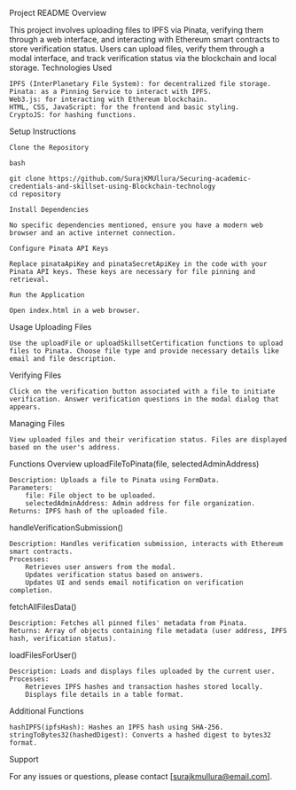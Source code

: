 Project README
Overview

This project involves uploading files to IPFS via Pinata, verifying them through a web interface, and interacting with Ethereum smart contracts to store verification status. Users can upload files, verify them through a modal interface, and track verification status via the blockchain and local storage.
Technologies Used

    IPFS (InterPlanetary File System): for decentralized file storage.
    Pinata: as a Pinning Service to interact with IPFS.
    Web3.js: for interacting with Ethereum blockchain.
    HTML, CSS, JavaScript: for the frontend and basic styling.
    CryptoJS: for hashing functions.

Setup Instructions

    Clone the Repository

    bash

    git clone https://github.com/SurajKMUllura/Securing-academic-credentials-and-skillset-using-Blockchain-technology
    cd repository

    Install Dependencies

    No specific dependencies mentioned, ensure you have a modern web browser and an active internet connection.

    Configure Pinata API Keys

    Replace pinataApiKey and pinataSecretApiKey in the code with your Pinata API keys. These keys are necessary for file pinning and retrieval.

    Run the Application

    Open index.html in a web browser.

Usage
Uploading Files

    Use the uploadFile or uploadSkillsetCertification functions to upload files to Pinata. Choose file type and provide necessary details like email and file description.

Verifying Files

    Click on the verification button associated with a file to initiate verification. Answer verification questions in the modal dialog that appears.

Managing Files

    View uploaded files and their verification status. Files are displayed based on the user's address.

Functions Overview
uploadFileToPinata(file, selectedAdminAddress)

    Description: Uploads a file to Pinata using FormData.
    Parameters:
        file: File object to be uploaded.
        selectedAdminAddress: Admin address for file organization.
    Returns: IPFS hash of the uploaded file.

handleVerificationSubmission()

    Description: Handles verification submission, interacts with Ethereum smart contracts.
    Processes:
        Retrieves user answers from the modal.
        Updates verification status based on answers.
        Updates UI and sends email notification on verification completion.

fetchAllFilesData()

    Description: Fetches all pinned files' metadata from Pinata.
    Returns: Array of objects containing file metadata (user address, IPFS hash, verification status).

loadFilesForUser()

    Description: Loads and displays files uploaded by the current user.
    Processes:
        Retrieves IPFS hashes and transaction hashes stored locally.
        Displays file details in a table format.

Additional Functions

    hashIPFS(ipfsHash): Hashes an IPFS hash using SHA-256.
    stringToBytes32(hashedDigest): Converts a hashed digest to bytes32 format.

Support

For any issues or questions, please contact [surajkmullura@email.com].
